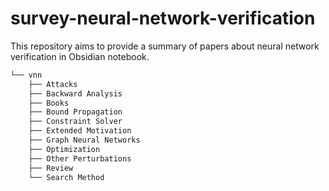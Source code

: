 # survey-neural-network-verification

This repository aims to provide a summary of papers about neural network verification in Obsidian notebook.

```bash
└── vnn
    ├── Attacks
    ├── Backward Analysis
    ├── Books
    ├── Bound Propagation
    ├── Constraint Solver
    ├── Extended Motivation
    ├── Graph Neural Networks
    ├── Optimization
    ├── Other Perturbations
    ├── Review
    └── Search Method
```
